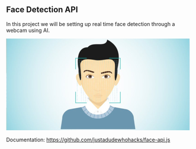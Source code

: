 ## Face Detection API

In this project we will be setting up real time face detection through a webcam using AI.

![face-api](https://github.com/teles1g/face-detection-api/blob/master/face-api.jpg)

Documentation: https://github.com/justadudewhohacks/face-api.js
